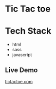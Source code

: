 # Tic Tac toe

# Tech Stack 
- html
- sass
- javascript

## Live Demo
[tictactoe.com](https://elle008.github.io/tic-tac-toe/)